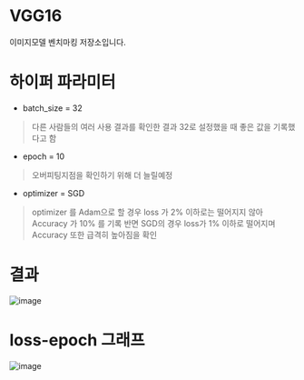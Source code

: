 # VGG16
이미지모델 벤치마킹 저장소입니다.

# 하이퍼 파라미터
 - batch_size = 32
 >다른 사람들의 여러 사용 결과를 확인한 결과 32로 설정했을 때 좋은 값을 기록했다고 함
 - epoch = 10
 >오버피팅지점을 확인하기 위해 더 늘릴예정
 - optimizer = SGD
 >optimizer 를 Adam으로 할 경우 loss 가 2% 이하로는 떨어지지 않아 Accuracy 가 10% 를 기록
 >반면 SGD의 경우 loss가 1% 이하로 떨어지며 Accuracy 또한 급격히 높아짐을 확인

# 결과
![image](https://user-images.githubusercontent.com/113009722/228561098-aa76723f-81bb-4c37-a090-076580a0e654.png)

# loss-epoch 그래프
![image](https://user-images.githubusercontent.com/113009722/228559751-046ce036-fc25-4802-b97b-b84d699ebc68.png)
